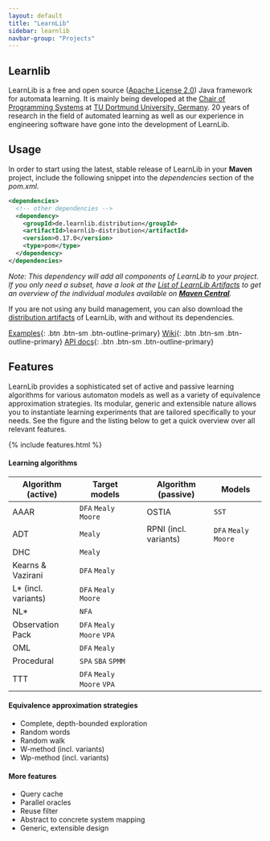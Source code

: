 ```yaml
---
layout: default
title: "LearnLib"
sidebar: learnlib
navbar-group: "Projects"
---
```


## Learnlib

LearnLib is a free and open source ([Apache License 2.0](https://www.apache.org/licenses/LICENSE-2.0)) Java framework for automata learning.
It is mainly being developed at the [Chair of Programming Systems](http://ls5-www.cs.tu-dortmund.de/) at [TU Dortmund University, Germany](http://www.tu-dortmund.de/).
20 years of research in the field of automated learning as well as our experience in engineering software have gone into the development of LearnLib.

## Usage

In order to start using the latest, stable release of LearnLib in your **Maven** project, include the following snippet into the _dependencies_ section of the _pom.xml_.

```xml
<dependencies>
  <!-- other dependencies -->
  <dependency>
    <groupId>de.learnlib.distribution</groupId>
    <artifactId>learnlib-distribution</artifactId>
    <version>0.17.0</version>
    <type>pom</type>
  </dependency>
</dependencies>
```

_Note: This dependency will add all components of LearnLib to your project.
If you only need a subset, have a look at the [List of LearnLib Artifacts](https://github.com/LearnLib/learnlib/wiki/List-of-LearnLib-Artifacts) to get an overview of the individual modules available on **[Maven Central](http://mvnrepository.com/artifact/de.learnlib)**._

If you are not using any build management, you can also download the [distribution artifacts](https://central.sonatype.com/search?q=g:de.learnlib.distribution/) of LearnLib, with and without its dependencies.

[Examples](https://github.com/LearnLib/learnlib/tree/develop/examples/src/main/java/de/learnlib/example){: .btn .btn-sm .btn-outline-primary}
[Wiki](https://github.com/LearnLib/learnlib/wiki){: .btn .btn-sm .btn-outline-primary}
[API docs](http://learnlib.github.io/learnlib/maven-site/latest/apidocs/){: .btn .btn-sm .btn-outline-primary}

## Features

LearnLib provides a sophisticated set of active and passive learning algorithms for various automaton models as well as a variety of equivalence approximation strategies. Its modular, generic and extensible nature allows you to instantiate learning experiments that are tailored specifically to your needs. See the figure and the listing below to get a quick overview over all relevant features.

{% include features.html %}



#### Learning algorithms

| Algorithm (active)  | Target models               |     | Algorithm (passive)   | Models                |
|---------------------|-----------------------------|-----|-----------------------|-----------------------|
| AAAR                | `DFA` `Mealy` `Moore`       |     | OSTIA                 | `SST`                 |
| ADT                 | `Mealy`                     |     | RPNI (incl. variants) | `DFA` `Mealy` `Moore` |
| DHC                 | `Mealy`                     |     |                       |                       |
| Kearns & Vazirani   | `DFA` `Mealy`               |     |                       |                       |
| L* (incl. variants) | `DFA` `Mealy` `Moore`       |     |                       |                       |
| NL*                 | `NFA`                       |     |                       |                       |
| Observation Pack    | `DFA` `Mealy` `Moore` `VPA` |     |                       |                       |
| OML                 | `DFA` `Mealy`               |     |                       |                       |
| Procedural          | `SPA` `SBA` `SPMM`          |     |                       |                       |
| TTT                 | `DFA` `Mealy` `Moore` `VPA` |     |                       |                       |

#### Equivalence approximation strategies

- Complete, depth-bounded exploration
- Random words
- Random walk
- W-method (incl. variants)
- Wp-method (incl. variants)

#### More features

- Query cache
- Parallel oracles
- Reuse filter
- Abstract to concrete system mapping
- Generic, extensible design
